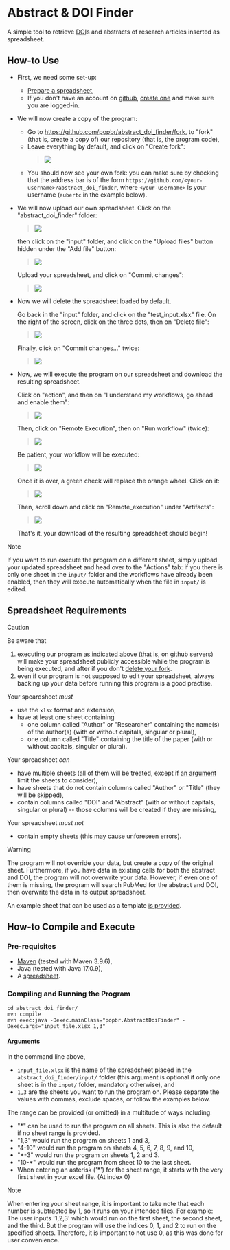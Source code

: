 # Abstract & DOI Finder

A simple tool to retrieve <abbr title="Digital Object Identifier">DOI</abbr>s and abstracts of research articles inserted as spreadsheet.

## How-to Use

- First, we need some set-up:
    - [Prepare a spreadsheet](#spreadsheet-requirements), 
    - If you don't have an account on [github](https://github.com/), [create one](https://github.com/signup) and make sure you are logged-in.

- We will now create a copy of the program:
    - Go to <https://github.com/popbr/abstract_doi_finder/fork>, to "fork" (that is, create a copy of) our repository (that is, the program code),
    - Leave everything by default, and click on "Create fork":  
      > ![](how_to/fork_in_github.png)  
    - You should now see your own fork: you can make sure by checking that the address bar is of the form `https://github.com/<your-username>/abstract_doi_finder`, where `<your-username>` is your username (`aubertc` in the example below). 

- We will now upload our own spreadsheet.
    Click on the "abstract_doi_finder" folder:  
    > ![](how_to/naviguate_in_github_1.png)
    
    then click on the "input" folder, and click on the "Upload files" button hidden under the "Add file" button:  
    > ![](how_to/naviguate_in_github_2.png)

    Upload your spreadsheet, and click on "Commit changes":  
    > ![](how_to/naviguate_in_github_3.png)

    
- Now we will delete the spreadsheet loaded by default.

    Go back in the "input" folder, and click on the "test_input.xlsx" file. On the right of the screen, click on the three dots, then on "Delete file":  
    > ![](how_to/naviguate_in_github_4.png)
    
    Finally, click on "Commit changes…" twice:  
    > ![](how_to/naviguate_in_github_5.png)

- Now, we will execute the program on our spreadsheet and download the resulting spreadsheet.

    Click on "action", and then on "I understand my workflows, go ahead and enable them":  
    > ![](how_to/naviguate_in_github_6.png)
    
    Then, click on "Remote Execution", then on "Run workflow" (twice):  
    > ![](how_to/naviguate_in_github_7.png)
    
    Be patient, your workflow will be executed:  
    > ![](how_to/naviguate_in_github_8.png)
    
    Once it is over, a green check will replace the orange wheel. Click on it:  
    > ![](how_to/naviguate_in_github_9.png)

    Then, scroll down and click on "Remote_execution" under "Artifacts":  
    > ![](how_to/naviguate_in_github_10.png)
    
    That's it, your download of the resulting spreadsheet should begin!

  
> [!NOTE]
> If you want to run execute the program on a different sheet, simply upload your updated spreadsheet and head over to the "Actions" tab: if you there is only one sheet in the `input/` folder and the workflows have already been enabled, then they will execute automatically when the file in `input/` is edited.


## Spreadsheet Requirements

> [!CAUTION]
> Be aware that 
> 1. executing our program [as indicated above](#how-to-use) (that is, on github servers) will make your spreadsheet publicly accessible while the program is being executed, and after if you don't [delete your fork](https://docs.github.com/en/repositories/creating-and-managing-repositories/deleting-a-repository).
> 2. even if our program is not supposed to edit your spreadsheet, always backing up your data before running this program is a good practise.

Your speardsheet *must*
- use the `xlsx` format and extension,
- have at least one sheet containing
    - one column called "Author" or "Researcher" containing the name(s) of the author(s) (with or without capitals, singular or plural),
    - one column called "Title" containing the title of the paper (with or without capitals, singular or plural).

Your spreadsheet *can*
- have multiple sheets (all of them will be treated, except if [an argument](#arguments) limit the sheets to consider),
- have sheets that do not contain columns called "Author" or "Title" (they will be skipped),
- contain columns called "DOI" and "Abstract" (with or without capitals, singular or plural) -- those columns will be created if they are missing,

Your spreadsheet *must not*
- contain empty sheets (this may cause unforeseen errors).

> [!WARNING]  
> The program will not override your data, but create a copy of the original sheet. Furthermore, if you have data in existing cells for both the abstract and DOI, the program will not overwrite your data. However, if even one of them is missing, the program will search PubMed for the abstract and DOI, then overwrite the data in its output spreadsheet.

An example sheet that can be used as a template [is provided](https://github.com/popbr/abstract_doi_finder/blob/main/abstract_doi_finder/input/test_input.xlsx).


## How-to Compile and Execute

### Pre-requisites

- [Maven](https://maven.apache.org/install.html) (tested with Maven 3.9.6),
- Java (tested with Java 17.0.9),
- A [spreadsheet](#sheet-requirements).

### Compiling and Running the Program

```
cd abstract_doi_finder/
mvn compile
mvn exec:java -Dexec.mainClass="popbr.AbstractDoiFinder" -Dexec.args="input_file.xlsx 1,3"
```

#### Arguments

In the command line above, 

- `input_file.xlsx` is the name of the spreadsheet placed in the `abstract_doi_finder/input/` folder (this argument is optional if only one sheet is in the `input/` folder, mandatory otherwise), and
- `1,3` are the sheets you want to run the program on. Please separate the values with commas, exclude spaces, or follow the examples below.

The range can be provided (or omitted) in a multitude of ways including:

- "*" can be used to run the program on all sheets. This is also the default if no sheet range is provided.
- "1,3" would run the program on sheets 1 and 3,
- "4-10" would run the program on sheets 4, 5, 6, 7, 8, 9, and 10,
- "*-3" would run the program on sheets 1, 2 and 3.
- "10-*" would run the program from sheet 10 to the last sheet.
- When entering an asterisk ('*') for the sheet range, it starts with the very first sheet in your excel file. (At index 0)

> [!NOTE]  
> When entering your sheet range, it is important to take note that each number is subtracted by 1, so it runs on your intended files.
> For example: The user inputs '1,2,3' which would run on the first sheet, the second sheet, and the third.
> But the program will use the indices 0, 1, and 2 to run on the specified sheets.
>  Therefore, it is important to not use 0, as this was done for user convenience.
